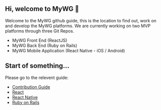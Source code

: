 ## Hi, welcome to MyWG 👋
Welcome to the MyWG github guide, this is the location to find out, work on and develop the MyWG platforms. We are currently working on two MVP platforms through three Git Repos. 
- MyWG Front End (ReactJS)
- MyWG Back End (Ruby on Rails)
- MyWG Mobile Application (React Native - iOS / Android)


## Start of something...
Please go to the relevent guide: 
- [Contribution Guide](./contribution.md)
- [React](https://reactjs.org/)
- [React Native](https://reactnative.dev/)
- [Ruby on Rails](https://rubyonrails.org/)
